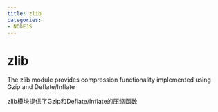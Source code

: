 ```yaml
---
title: zlib
categories: 
- NODEJS
---
```


# zlib
The zlib module provides compression functionality implemented using Gzip and Deflate/Inflate

zlib模块提供了Gzip和Deflate/Inflate的压缩函数